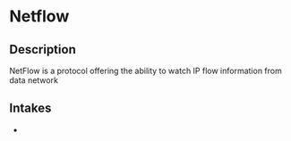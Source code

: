# Netflow

## Description
NetFlow is a protocol offering the ability to watch IP flow information from data network

## Intakes
*
